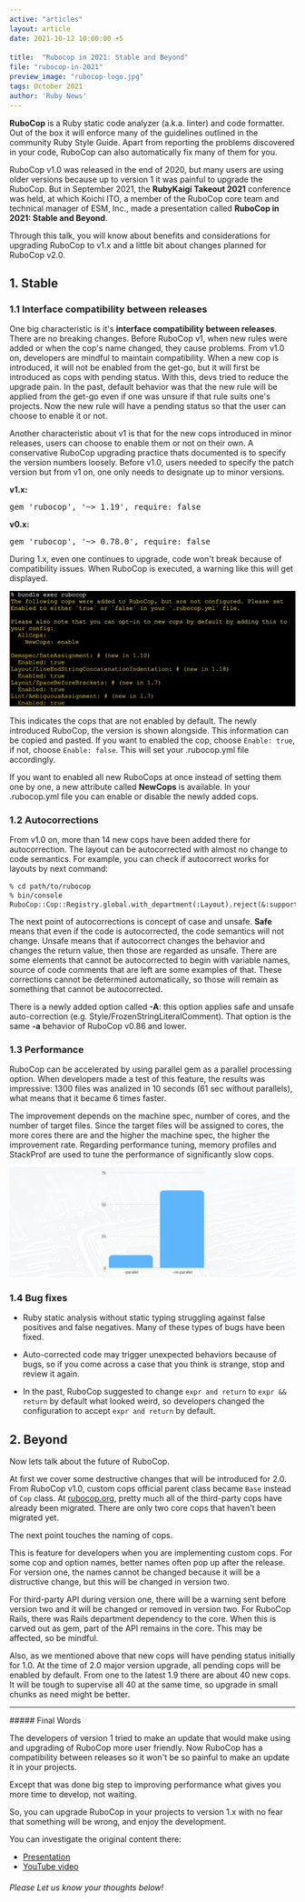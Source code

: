 ```yaml
---
active: "articles"
layout: article
date: 2021-10-12 10:00:00 +5

title:  "Rubocop in 2021: Stable and Beyond"
file: "rubocop-in-2021"
preview_image: "rubocop-logo.jpg"
tags: October 2021
author: 'Ruby News'
---
```


**RuboCop** is a Ruby static code analyzer (a.k.a. linter) and code formatter. Out of the box it will enforce many of the guidelines outlined in the community Ruby Style Guide. Apart from reporting the problems discovered in your code, RuboCop can also automatically fix many of them for you.

RuboCop v1.0 was released in the end of 2020, but many users are using older versions because up to version 1 it was painful to upgrade the RuboCop. But in September 2021, the **RubyKaigi Takeout 2021** conference was held, at which Koichi ITO, a member of the RuboCop core team and technical manager of ESM, Inc., made a presentation called **RuboCop in 2021: Stable and Beyond**.

Through this talk, you will know about benefits and considerations for upgrading RuboCop to v1.x and a little bit about changes planned for RuboCop v2.0.

## 1. Stable

### 1.1 Interface compatibility between releases

One big characteristic is it's **interface compatibility between releases**. There are no breaking changes. Before RuboCop v1, when new rules were added or when the cop's name changed, they cause problems. From v1.0 on, developers are mindful to maintain compatibility. When a new cop is introduced, it will not be enabled from the get-go, but it will first be introduced as cops with pending status. With this, devs tried to reduce the upgrade pain. In the past, default behavior was that the new rule will be applied from the get-go even if one was unsure if that rule suits one's projects. 
Now the new rule will have a pending status so that the user can choose to enable it or not.

Another characteristic about v1 is that for the new cops introduced in minor releases, users can choose to enable them or not on their own. A conservative RuboCop upgrading practice thats documented is to specify the version numbers loosely. 
Before v1.0, users needed to specify the patch version but from v1 on, one only needs to designate up to minor versions. 

**v1.x:**
<pre><hash>gem 'rubocop', '~> 1.19', require: false</hash></pre>

**v0.x:**
<pre><hash>gem 'rubocop', '~> 0.78.0', require: false</hash></pre>

During 1.x, even one continues to upgrade, code won't break because of compatibility issues. When RuboCop is executed, a warning like this will get displayed. 

![](/post_images/2021-10-12/rubocop-warnings.png)

This indicates the cops that are not enabled by default.
The newly introduced RuboCop, the version is shown alongside. This information can be copied and pasted.
If you want to enabled the cop, choose `Enable: true`, if not, choose `Enable: false`.
This will set your .rubocop.yml file accordingly.

If you want to enabled all new RuboCops at once instead of setting them one by one, a new attribute called **NewCops** is available. In your .rubocop.yml file you can enable or disable the newly added cops.

### 1.2 Autocorrections

From v1.0 on, more than 14 new cops have been added there for autocorrection. The layout can be autocorrected with almost no change to code semantics.
For example, you can check if autocorrect works for layouts by next command: 
```
% cd path/to/rubocop 
% bin/console 
RuboCop::Cop::Registry.global.with_department(:Layout).reject(&:support_autocorrect?)
```

The next point of autocorrections is concept of case and unsafe. **Safe** means that even if the code is autocorrected, the code semantics will not change. Unsafe means that if autocorrect changes the behavior and changes the return value, then those are regarded as unsafe. There are some elements that cannot be autocorrected to begin with variable names, source of code comments that are left are some examples of that. These corrections cannot be determined automatically, so those will remain as something that cannot be autocorrected.

There is a newly added option called **-A**: this option applies safe and unsafe auto-correction (e.g. Style/FrozenStringLiteralComment). That option is the same **-a** behavior of RuboCop v0.86 and lower. 

### 1.3 Performance

RuboCop can be accelerated by using parallel gem as a parallel processing option. When developers made a test of this feature, the results was impressive: 1300 files was analized in 10 seconds (61 sec without parallels), what means that it became 6 times faster. 

The improvement depends on the machine spec, number of cores, and the number of target files. Since the target files will be assigned to cores, the more cores there are and the higher the machine spec, the higher the improvement rate. Regarding performance tuning, memory profiles and StackProf are used to tune the performance of significantly slow cops.

![](/post_images/2021-10-12/performance.png)

### 1.4 Bug fixes

- Ruby static analysis without static typing struggling against false positives and false negatives. Many of these types of bugs have been fixed.

- Auto-corrected code may trigger unexpected behaviors because of bugs, so if you come across a case that you think is strange, stop and review it again.

- In the past, RuboCop suggested to change `expr and return` to `expr && return` by default what looked weird, so developers changed the configuration to accept `expr and return` by default.

## 2. Beyond

Now lets talk about the future of RuboCop.

At first we cover some destructive changes that will be introduced for 2.0. From RuboCop v1.0, custom cops official parent class became `Base` instead of `Cop` class. At [rubocop.org](https://www.rubocop.org), pretty much all of the third-party cops have already been migrated. There are only two core cops that haven't been migrated yet.

The next point touches the naming of cops. 

This is feature for developers when you are implementing custom cops. For some cop and option names, better names often pop up after the release. For version one, the names cannot be changed because it will be a distructive change, but this will be changed in version two.

For third-party API during version one, there will be a warning sent before version two and it will be changed or removed in version two. For RuboCop Rails, there was Rails department dependency to the core. When this is carved out as gem, part of the API remains in the core. This may be affected, so be mindful. 

Also, as we mentioned above that new cops will have pending status initially for 1.0. At the time of 2.0 major version upgrade, all pending cops will be enabled by default. From one to the latest 1.9 there are about 40 new cops. It will be tough to supervise all 40 at the same time, so upgrade in small chunks as need might be better.

<hr>
##### Final Words

The developers of version 1 tried to make an update that would make using and upgrading of RuboCop more user friendly. Now RuboCop has a compatibility between releases so it won't be so painful to make an update it in your projects. 

Except that was done big step to improving performance what gives you more time to develop, not waiting.

So, you can upgrade RuboCop in your projects to version 1.x with no fear that something will be wrong, and enjoy the development.

You can investigate the original content there: 
- [Presentation](https://speakerdeck.com/koic/rubocop-in-2021-stable-and-beyond)
- [YouTube video](https://www.youtube.com/watch?v=yJF5EKM_zPw)

###### Please Let us know your thoughts below!
